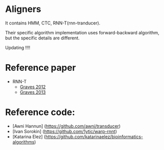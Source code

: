# Aligners
 It contains HMM, CTC, RNN-T(rnn-tranducer).
 
 Their specific algorithm implementation uses forward-backward algorithm, but the specific details are different.
 
 Updating !!!!



# Reference paper
- RNN-T
  - [Graves 2012](https://arxiv.org/abs/1211.3711)
  - [Graves 2013](https://arxiv.org/abs/1303.5778)
# Reference code:
- [Awni Hannun] (https://github.com/awni/transducer)
- [Ivan Sorokin] (https://github.com/1ytic/warp-rnnt)
- [Katarina Elez] (https://github.com/katarinaelez/bioinformatics-algorithms)
